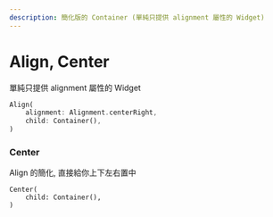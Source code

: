 ```yaml
---
description: 簡化版的 Container (單純只提供 alignment 屬性的 Widget)
---
```


# Align, Center

單純只提供 alignment 屬性的 Widget

```dart
Align(
    alignment: Alignment.centerRight,
    child: Container(),
)
```

###  Center

Align 的簡化, 直接給你上下左右置中

```text
Center(
    child: Container(),
)
```

 

